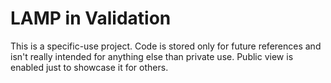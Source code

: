 # LAMP in Validation
This is a specific-use project. Code is stored only for future references and isn't really intended for anything else than private use. Public view is enabled just to showcase it for others.
